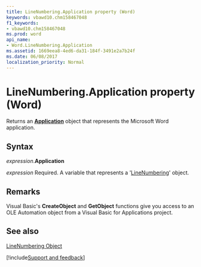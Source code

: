```yaml
---
title: LineNumbering.Application property (Word)
keywords: vbawd10.chm158467048
f1_keywords:
- vbawd10.chm158467048
ms.prod: word
api_name:
- Word.LineNumbering.Application
ms.assetid: 1669eea8-4ed6-da31-184f-3491e2a7b24f
ms.date: 06/08/2017
localization_priority: Normal
---
```



# LineNumbering.Application property (Word)

Returns an  **[Application](Word.Application.md)** object that represents the Microsoft Word application.


## Syntax

_expression_.**Application**

_expression_ Required. A variable that represents a '[LineNumbering](Word.LineNumbering.md)' object.


## Remarks

Visual Basic's  **CreateObject** and **GetObject** functions give you access to an OLE Automation object from a Visual Basic for Applications project.


## See also


[LineNumbering Object](Word.LineNumbering.md)

[!include[Support and feedback](~/includes/feedback-boilerplate.md)]